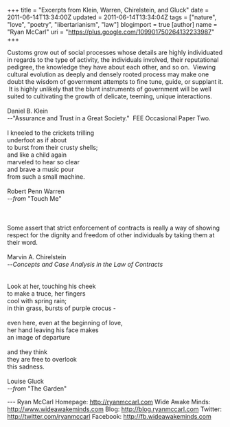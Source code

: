 +++
title = "Excerpts from Klein, Warren, Chirelstein, and Gluck"
date = 2011-06-14T13:34:00Z
updated = 2011-06-14T13:34:04Z
tags = ["nature", "love", "poetry", "libertarianism", "law"]
blogimport = true
[author]
	name = "Ryan McCarl"
	uri = "https://plus.google.com/109901750264132233987"
+++

Customs grow out of social processes whose details are highly individuated in regards to the type of activity, the individuals involved, their reputational pedigree, the knowledge they have about each other, and so on. &nbsp;Viewing cultural evolution as deeply and densely rooted process may make one doubt the wisdom of government attempts to fine tune, guide, or supplant it. &nbsp;It is highly unlikely that the blunt instruments of government will be well suited to cultivating the growth of delicate, teeming, unique interactions.<br /><br />Daniel B. Klein<br />--"Assurance and Trust in a Great Society." &nbsp;FEE Occasional Paper Two.<br /><br />I kneeled to the crickets trilling<br />underfoot as if about<br />to burst from their crusty shells;<br />and like a child again<br />marveled to hear so clear<br />and brave a music pour<br />from such a small machine.<br /><br />Robert Penn Warren<br />--<i>from</i>&nbsp;"Touch Me"<br /><br /><a name='more'></a><br /><br />Some assert that strict enforcement of contracts is really a way of showing respect for the dignity and freedom of other individuals by taking them at their word.<br /><br />Marvin A. Chirelstein<br />--<i>Concepts and Case Analysis in the Law of Contracts</i><br /><i><br /></i><br />Look at her, touching his cheek<br />to make a truce, her fingers<br />cool with spring rain;<br />in thin grass, bursts of purple crocus -<br /><br />even here, even at the beginning of love,<br />her hand leaving his face makes<br />an image of departure<br /><br />and they think<br />they are free to overlook<br />this sadness.<br /><br />Louise Gluck<br />--<i>from</i>&nbsp;"The Garden"<div class="blogger-post-footer">---
Ryan McCarl
Homepage: http://ryanmccarl.com
Wide Awake Minds: http://www.wideawakeminds.com
Blog: http://blog.ryanmccarl.com
Twitter: http://twitter.com/ryanmccarl
Facebook: http://fb.wideawakeminds.com</div>
